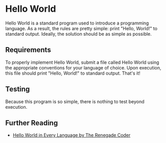 # Hello World

Hello World is a standard program used to introduce a programming language.
As a result, the rules are pretty simple: print "Hello, World!" to standard
output. Ideally, the solution should be as simple as possible.

## Requirements

To properly implement Hello World, submit a file called Hello
World using the appropriate conventions for your language of choice. Upon
execution, this file should print "Hello, World!" to standard output. That's it!

## Testing

Because this program is so simple, there is nothing to test beyond execution.

## Further Reading

- [Hello World in Every Language by The Renegade Coder][1]

[1]: https://therenegadecoder.com/series/hello-world-in-every-language/
